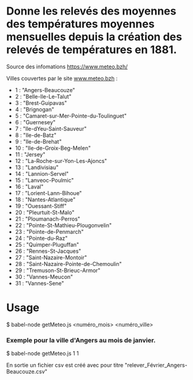 # Donne les relevés des moyennes des températures moyennes mensuelles depuis la création des relevés de températures en 1881.
Source des infomations https://www.meteo.bzh/
 
Villes couvertes par le site www.meteo.bzh :
- 1 : "Angers-Beaucouze"
- 2 :  "Belle-Ile-Le-Talut"
- 3 : "Brest-Guipavas"
- 4 : "Brignogan"
- 5 : "Camaret-sur-Mer-Pointe-du-Toulinguet"
- 6 : "Guernesey"
- 7 : "Ile-dYeu-Saint-Sauveur"
- 8 : "Ile-de-Batz"
- 9 : "Ile-de-Brehat"
- 10 : "Ile-de-Groix-Beg-Melen"
- 11 : "Jersey"
- 12 : "La-Roche-sur-Yon-Les-Ajoncs"
- 13 : "Landivisiau"
- 14 : "Lannion-Servel"
- 15 : "Lanveoc-Poulmic"
- 16 : "Laval"
- 17 : "Lorient-Lann-Bihoue"
- 18 : "Nantes-Atlantique"
- 19 : "Ouessant-Stiff"
- 20 : "Pleurtuit-St-Malo"
- 21 : "Ploumanach-Perros"
- 22 : "Pointe-St-Mathieu-Plougonvelin"
- 23 : "Pointe-de-Penmarch"
- 24 : "Pointe-du-Raz"
- 25 : "Quimper-Pluguffan"
- 26 : "Rennes-St-Jacques"
- 27 : "Saint-Nazaire-Montoir"
- 28 : "Saint-Nazaire-Pointe-de-Chemoulin"
- 29 : "Tremuson-St-Brieuc-Armor"
- 30 : "Vannes-Meucon"
- 31 : "Vannes-Sene"

# Usage 

$ babel-node getMeteo.js <numéro_mois> <numéro_ville>

### Exemple pour la ville d'Angers au mois de janvier. 
$ babel-node getMeteo.js 1 1

En sortie un fichier csv est créé avec pour titre "relever_Février_Angers-Beaucouze.csv"
